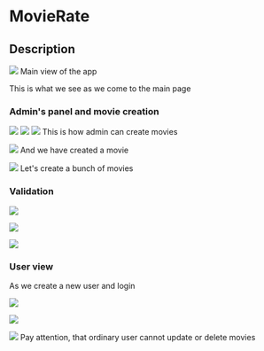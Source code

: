 # MovieRate
 
## Description
![](./documentation/img/Screen%20Shot%202021-06-07%20at%2018.58.39.png)
Main view of the app

This is what we see as we come to the main page


### Admin's panel and movie creation
![](./documentation/img/Screen%20Shot%202021-06-07%20at%2019.00.07.png)
![](./documentation/img/Screen%20Shot%202021-06-07%20at%2019.01.37.png)
![](./documentation/img/Screen%20Shot%202021-06-07%20at%2019.04.58.png)
This is how admin can create movies


![](./documentation/img/Screen%20Shot%202021-06-07%20at%2019.01.47.png)
And we have created a movie


![](./documentation/img/Screen%20Shot%202021-06-07%20at%2019.04.48.png)
Let's create a bunch of movies


### Validation
![](./documentation/img/Screen%20Shot%202021-06-07%20at%2019.03.24.png)

![](./documentation/img/Screen%20Shot%202021-06-07%20at%2019.03.33.png)

![](./documentation/img/Screen%20Shot%202021-06-07%20at%2019.05.15.png)

### User view
As we create a new user and login

![](./documentation/img/Screen%20Shot%202021-06-07%20at%2019.05.25.png)

![](./documentation/img/Screen%20Shot%202021-06-07%20at%2019.05.34.png)

![](./documentation/img/Screen%20Shot%202021-06-07%20at%2019.05.38.png)
Pay attention, that ordinary user cannot update or delete movies

